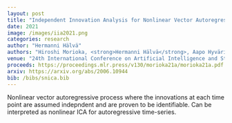 ```yaml
---
layout: post
title: "Independent Innovation Analysis for Nonlinear Vector Autoregressive Process"
date: 2021
image: /images/iia2021.png
categories: research
author: "Hermanni Hälvä"
authors: "Hiroshi Morioka, <strong>Hermanni Hälvä</strong>, Aapo Hyvärinen"
venue: "24th International Conference on Artificial Intelligence and Statistics (AISTATS) 2021"
proceeds: https://proceedings.mlr.press/v130/morioka21a/morioka21a.pdf
arxiv: https://arxiv.org/abs/2006.10944
bib: /bibs/snica.bib
---
```

Nonlinear vector autoregressive process where the innovations at each time point are assumed indepndent and are proven to be identifiable. Can be interpreted as nonlinear ICA for autoregressive time-series. 
